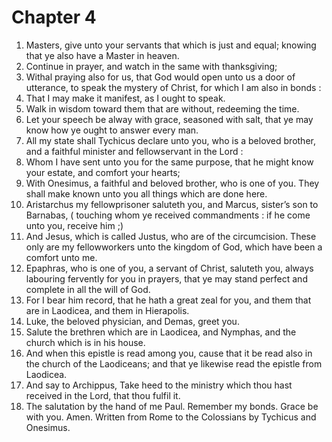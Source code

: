 # Chapter 4

1. Masters, give unto your servants that which is just and equal; knowing that ye also have a Master in heaven.
2. Continue in prayer, and watch in the same with thanksgiving;
3. Withal praying also for us, that God would open unto us a door of utterance, to speak the mystery of Christ, for which I am also in bonds :
4. That I may make it manifest, as I ought to speak.
5. Walk in wisdom toward them that are without, redeeming the time.
6. Let your speech be alway with grace, seasoned with salt, that ye may know how ye ought to answer every man.
7. All my state shall Tychicus declare unto you, who is a beloved brother, and a faithful minister and fellowservant in the Lord :
8. Whom I have sent unto you for the same purpose, that he might know your estate, and comfort your hearts;
9. With Onesimus, a faithful and beloved brother, who is one of you. They shall make known unto you all things which are done here.
10. Aristarchus my fellowprisoner saluteth you, and Marcus, sister’s son to Barnabas, ( touching whom ye received commandments : if he come unto you, receive him ;)
11. And Jesus, which is called Justus, who are of the circumcision. These only are my fellowworkers unto the kingdom of God, which have been a comfort unto me.
12. Epaphras, who is one of you, a servant of Christ, saluteth you, always labouring fervently for you in prayers, that ye may stand perfect and complete in all the will of God.
13. For I bear him record, that he hath a great zeal for you, and them that are in Laodicea, and them in Hierapolis.
14. Luke, the beloved physician, and Demas, greet you.
15. Salute the brethren which are in Laodicea, and Nymphas, and the church which is in his house.
16. And when this epistle is read among you, cause that it be read also in the church of the Laodiceans; and that ye likewise read the epistle from Laodicea.
17. And say to Archippus, Take heed to the ministry which thou hast received in the Lord, that thou fulfil it.
18. The salutation by the hand of me Paul. Remember my bonds. Grace be with you. Amen. Written from Rome to the Colossians by Tychicus and Onesimus.

